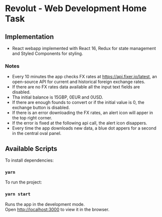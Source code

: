 # Revolut - Web Development Home Task

## Implementation

* React webapp implemented with React 16, Redux for state management and Styled Components for styling.

### Notes

* Every 10 minutes the app checks FX rates at https://api.fixer.io/latest, an open-source API for current and historical foreign exchange rates.
* If there are no FX rates data available all the input text fields are disabled.
* Tha initial balance is 15GBP, 0EUR and 0USD.
* If there are enough founds to convert or if the initial value is 0, the exchange button is disabled.
* If there is an error downloading the FX rates, an alert icon will apper in the top right corner.
* If the error is fixed at the following api call, the alert icon disappers.
* Every time the app downloads new data, a blue dot appers for a second in the central oval panel.

## Available Scripts

To install dependencies:

### `yarn`

To run the project:

### `yarn start`

Runs the app in the development mode.<br>
Open [http://localhost:3000](http://localhost:3000) to view it in the browser.
